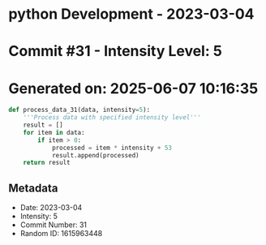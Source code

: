 ﻿# python Development - 2023-03-04
# Commit #31 - Intensity Level: 5
# Generated on: 2025-06-07 10:16:35
```python
def process_data_31(data, intensity=5):
    '''Process data with specified intensity level'''
    result = []
    for item in data:
        if item > 0:
            processed = item * intensity + 53
            result.append(processed)
    return result
```
## Metadata
- Date: 2023-03-04
- Intensity: 5
- Commit Number: 31
- Random ID: 1615963448
